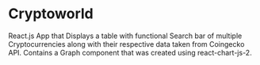 # Cryptoworld
React.js App that Displays a table with functional Search bar of multiple Cryptocurrencies along with their respective data taken from Coingecko API. 
Contains a Graph component that was created using react-chart-js-2.
